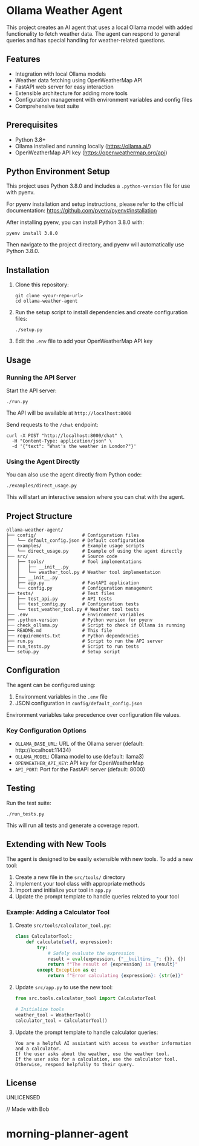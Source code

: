 # Ollama Weather Agent

This project creates an AI agent that uses a local Ollama model with added functionality to fetch weather data. The agent can respond to general queries and has special handling for weather-related questions.

## Features

- Integration with local Ollama models
- Weather data fetching using OpenWeatherMap API
- FastAPI web server for easy interaction
- Extensible architecture for adding more tools
- Configuration management with environment variables and config files
- Comprehensive test suite

## Prerequisites

- Python 3.8+
- Ollama installed and running locally (https://ollama.ai/)
- OpenWeatherMap API key (https://openweathermap.org/api)

## Python Environment Setup

This project uses Python 3.8.0 and includes a `.python-version` file for use with pyenv.

For pyenv installation and setup instructions, please refer to the official documentation:
https://github.com/pyenv/pyenv#installation

After installing pyenv, you can install Python 3.8.0 with:
```
pyenv install 3.8.0
```

Then navigate to the project directory, and pyenv will automatically use Python 3.8.0.

## Installation

1. Clone this repository:
   ```
   git clone <your-repo-url>
   cd ollama-weather-agent
   ```

2. Run the setup script to install dependencies and create configuration files:
   ```
   ./setup.py
   ```

3. Edit the `.env` file to add your OpenWeatherMap API key

## Usage

### Running the API Server

Start the API server:
```
./run.py
```

The API will be available at `http://localhost:8000`

Send requests to the `/chat` endpoint:
```
curl -X POST "http://localhost:8000/chat" \
  -H "Content-Type: application/json" \
  -d '{"text": "What's the weather in London?"}'
```

### Using the Agent Directly

You can also use the agent directly from Python code:
```
./examples/direct_usage.py
```

This will start an interactive session where you can chat with the agent.

## Project Structure

```
ollama-weather-agent/
├── config/                 # Configuration files
│   └── default_config.json # Default configuration
├── examples/               # Example usage scripts
│   └── direct_usage.py     # Example of using the agent directly
├── src/                    # Source code
│   ├── tools/              # Tool implementations
│   │   ├── __init__.py
│   │   └── weather_tool.py # Weather tool implementation
│   ├── __init__.py
│   ├── app.py              # FastAPI application
│   └── config.py           # Configuration management
├── tests/                  # Test files
│   ├── test_api.py         # API tests
│   ├── test_config.py      # Configuration tests
│   └── test_weather_tool.py # Weather tool tests
├── .env                    # Environment variables
├── .python-version         # Python version for pyenv
├── check_ollama.py         # Script to check if Ollama is running
├── README.md               # This file
├── requirements.txt        # Python dependencies
├── run.py                  # Script to run the API server
├── run_tests.py            # Script to run tests
└── setup.py                # Setup script
```

## Configuration

The agent can be configured using:

1. Environment variables in the `.env` file
2. JSON configuration in `config/default_config.json`

Environment variables take precedence over configuration file values.

### Key Configuration Options

- `OLLAMA_BASE_URL`: URL of the Ollama server (default: http://localhost:11434)
- `OLLAMA_MODEL`: Ollama model to use (default: llama3)
- `OPENWEATHER_API_KEY`: API key for OpenWeatherMap
- `API_PORT`: Port for the FastAPI server (default: 8000)

## Testing

Run the test suite:
```
./run_tests.py
```

This will run all tests and generate a coverage report.

## Extending with New Tools

The agent is designed to be easily extensible with new tools. To add a new tool:

1. Create a new file in the `src/tools/` directory
2. Implement your tool class with appropriate methods
3. Import and initialize your tool in `app.py`
4. Update the prompt template to handle queries related to your tool

### Example: Adding a Calculator Tool

1. Create `src/tools/calculator_tool.py`:
   ```python
   class CalculatorTool:
       def calculate(self, expression):
           try:
               # Safely evaluate the expression
               result = eval(expression, {"__builtins__": {}}, {})
               return f"The result of {expression} is {result}"
           except Exception as e:
               return f"Error calculating {expression}: {str(e)}"
   ```

2. Update `src/app.py` to use the new tool:
   ```python
   from src.tools.calculator_tool import CalculatorTool
   
   # Initialize tools
   weather_tool = WeatherTool()
   calculator_tool = CalculatorTool()
   ```

3. Update the prompt template to handle calculator queries:
   ```
   You are a helpful AI assistant with access to weather information and a calculator.
   If the user asks about the weather, use the weather tool.
   If the user asks for a calculation, use the calculator tool.
   Otherwise, respond helpfully to their query.
   ```

## License

UNLICENSED

// Made with Bob
# morning-planner-agent
